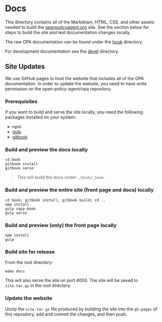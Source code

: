 # Docs

This directory contains all of the Markdown, HTML, CSS, and other assets needed
to build the [openpolicyagent.org](http://openpolicyagent.org) site. See the
section below for steps to build the site and test documentation changes
locally.

The raw OPA documentation can be found under the [book](./book) directory.

For development documentation see the [devel](./devel) directory.

## Site Updates

We use GitHub pages to host the website that includes all of the OPA
documentation. In order to update the website, you need to have write permission
on the open-policy-agent/opa repository.

### Prerequisites

If you want to build and serve the site locally, you need the following packages
installed on your system:

- npm
- [gulp](http://gulpjs.com/)
- [gitbook](https://github.com/GitbookIO/gitbook)

### Build and preview the docs locally

```
cd book
gitbook install
gitbook serve
```

> This will build the docs under `./book/_book`.

### Build and preview the entire site (front page and docs) locally

```
cd book; gitbook install; gitbook build; cd ..
npm install
gulp copy-book
gulp serve
```

### Build and preview (only) the front page locally

```
npm install
gulp
```

### Build site for release

From the root directory:

```
make docs
```

This will also serve the site on port 4000. The site will be saved to
`site.tar.gz` in the root directory.

### Update the website

Unzip the `site.tar.gz` file produced by building the site into the `gh-pages`
of this repository, add and commit the changes, and then push.
